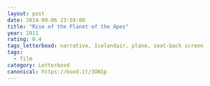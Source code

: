 ```yaml
---
layout: post 
date: 2014-09-06 23:59:00
title: "Rise of the Planet of the Apes"
year: 2011
rating: 0.4
tags_letterboxd: narrative, Icelandair, plane, seat-back screen
tags:
  - film
category: Letterboxd
canonical: https://boxd.it/3ON1p
---
```

